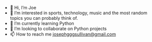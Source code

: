 - 👋 Hi, I’m Joe
- 👀 I’m interested in sports, technology, music and the most random topics you can probably think of.
- 🌱 I’m currently learning Python
- 💞️ I’m looking to collaborate on Python projects
- 📫 How to reach me josephgggsullivan@gmail.com

<!---
SullySE16/SullySE16 is a ✨ special ✨ repository because its `README.md` (this file) appears on your GitHub profile.
You can click the Preview link to take a look at your changes.
--->
